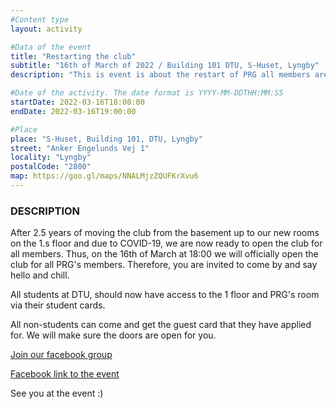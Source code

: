 ```yaml
---
#Content type
layout: activity

#Data of the event
title: "Restarting the club"
subtitle: "16th of March of 2022 / Building 101 DTU, S-Huset, Lyngby"
description: "This is event is about the restart of PRG all members are welcome to come by and say hello to meet each other"   #Description to send an email

#Date of the activity. The date format is YYYY-MM-DDTHH:MM:SS
startDate: 2022-03-16T18:00:00
endDate: 2022-03-16T19:00:00

#Place
place: "S-Huset, Building 101, DTU, Lyngby"
street: "Anker Engelunds Vej 1"
locality: "Lyngby"
postalCode: "2800"
map: https://goo.gl/maps/NNALMjzZQUFKrXvu6
---
```



### DESCRIPTION

After 2.5 years of moving the club from the basement up to our new rooms on the 1.s floor and due to COVID-19, we are now ready to open the club for all members. Thus, on the 16th of March at 18:00 we will officially open the club for all PRG's members. Therefore, you are invited to come by and say hello and chill.

All students at DTU, should now have access to the 1 floor and PRG's room via their student cards.

All non-students can come and get the guest card that they have applied for. We will make sure the doors are open for you.

[Join our facebook group](https://www.facebook.com/groups/polytekniskradiogruppe)

[Facebook link to the event](https://fb.me/e/4ln2sP9Q7)

See you at the event :)

